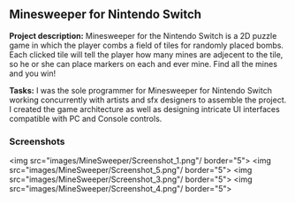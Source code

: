 ## Minesweeper for Nintendo Switch

**Project description:** Minesweeper for the Nintendo Switch is a 2D puzzle game in which the player combs a field of tiles for randomly placed bombs. Each clicked tile will tell the player how many mines are adjecent to the tile, so he or she can place markers on each and ever mine. Find all the mines and you win!

**Tasks:** I was the sole programmer for Minesweeper for Nintendo Switch working concurrently with artists and sfx designers to assemble the project. I created the game architecture as well as designing intricate UI interfaces compatible with PC and Console controls. 

### Screenshots

<img src="images/MineSweeper/Screenshot_1.png"/ border="5">
<img src="images/MineSweeper/Screenshot_5.png"/ border="5">
<img src="images/MineSweeper/Screenshot_3.png"/ border="5">
<img src="images/MineSweeper/Screenshot_4.png"/ border="5">
